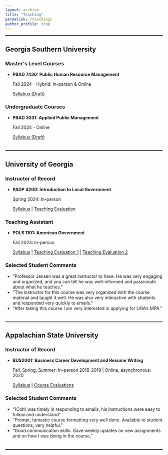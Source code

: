 ```yaml
---
layout: archive
title: "Teaching"
permalink: /teaching/
author_profile: true
---
```

<style>
    .teaching-section {
        border-bottom: 2px solid #000; /* Add solid border at the bottom of each teaching section */
        margin-bottom: 20px; /* Add some space between sections */
        padding-bottom: 20px; /* Add padding at the bottom for better spacing */
    }
    .black-line {
        border-bottom: 2px solid #000; /* Add solid black line */
        margin-bottom: 20px; /* Add some space below the line */
    }
</style>
<div class="black-line"></div>

<div class="teaching-section">
    <h2>Georgia Southern University</h2>
    <div class="teaching-subsection">
        <h3>Master's Level Courses</h3>
        <ul>
            <li>
                <strong>PBAD 7430: Public Human Resource Management</strong>
                <p>Fall 2024 - Hybrid: In-person & Online </p>
                <a href="/files/PBAD7430_Public_HR_Jensen.pdf">Syllabus (Draft)</a> 
            </li>
        </ul>
    </div>
     <div class="teaching-subsection">
        <h3>Undergraduate Courses</h3>
        <ul>
            <li>
                <strong>PBAD 3331: Applied Public Management</strong>
                <p>Fall 2024 - Online</p>
                <a href="/files/PBAD_3331_Applied_Pub_MGMT_Jensen.pdf">Syllabus (Draft)</a> 
            </li>
        </ul>
    </div>
 </div>

<div class="teaching-section">
    <h2>University of Georgia</h2>
    <div class="teaching-subsection">
        <h3>Instructor of Record</h3>
        <ul>
            <li>
                <strong>PADP 4200: Introduction to Local Government</strong>
                <p>Spring 2024: In-person</p>
                <a href="/files/PADP4200Syllabus.pdf">Syllabus</a> |
                <a href="/files/UGA_Evals_CJ.pdf">Teaching Evaluation</a>
            </li>
        </ul>
    </div>
    <div class="teaching-subsection">
        <h3>Teaching Assistant</h3>
        <ul>
            <li>
                <strong>POLS 1101: American Government</strong>
                <p>Fall 2023: In-person</p>
                <a href="/files/POLS1101Syllabus.pdf">Syllabus</a> |
                <a href="/files/Jensen1101.pdf">Teaching Evaluation 1</a> |
                <a href="/files/Jensen1101_2.pdf">Teaching Evaluation 2</a>
            </li>
        </ul>
    </div>
    <div class="teaching-subsection">
        <h3>Selected Student Comments</h3>
        <ul>
            <li>"Professor Jensen was a great instructor to have. He was very engaging and organized, and you can tell he was well-informed and passionate about what he teaches."</li>
            <li>"The instructor for this course was very organized with the course material and taught it well. He was also very interactive with students and responded very quickly to emails."</li>
            <li>"After taking this course I am very interested in applying for UGA’s MPA."</li>
        </ul>
      </div>
</div>

<div class="teaching-section">
    <h2>Appalachian State University</h2>
    <div class="teaching-subsection">
        <h3>Instructor of Record</h3>
        <ul>
            <li>
                <strong>BUS2001: Business Career Development and Resume Writing</strong>
                <p>Fall, Spring, Summer: In-person 2018-2019 | Online, asynchronous: 2020</p>
                <a href="/files/BUS2001Syllabus.pdf">Syllabus</a> |
                <a href="/files/evaluation.pdf">Course Evaluations</a>
            </li>
        </ul>
    </div>
    <div class="teaching-subsection">
        <h3>Selected Student Comments</h3>
        <ul>
            <li>"(Colt) was timely in responding to emails, his instructions were easy to follow and understand"</li>
            <li>"Prompt, fantastic course formatting very well done. Available to student questions, very helpful."</li>
            <li>"Good communication skills. Gave weekly updates on new assignments and on how I was doing in the course."</li>
        </ul>
    </div>
</div>
